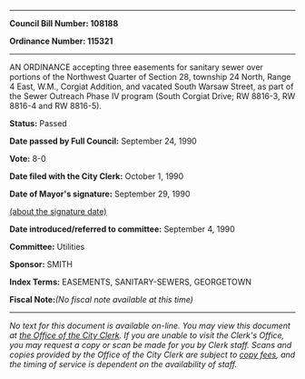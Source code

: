

********

**Council Bill Number: 108188**
   
**Ordinance Number: 115321**
********

 AN ORDINANCE accepting three easements for sanitary sewer over portions of the Northwest Quarter of Section 28, township 24 North, Range 4 East, W.M., Corgiat Addition, and vacated South Warsaw Street, as part of the Sewer Outreach Phase IV program (South Corgiat Drive; RW 8816-3, RW 8816-4 and RW 8816-5).

**Status:** Passed
   
**Date passed by Full Council:** September 24, 1990
   
**Vote:** 8-0
   
**Date filed with the City Clerk:** October 1, 1990
   
**Date of Mayor's signature:** September 29, 1990
   
[(about the signature date)](/~public/approvaldate.htm)
   
   
   
**Date introduced/referred to committee:** September 4, 1990
   
**Committee:** Utilities
   
**Sponsor:** SMITH
   
   
**Index Terms:** EASEMENTS, SANITARY-SEWERS, GEORGETOWN

**Fiscal Note:**_(No fiscal note available at this time)_
********

_No text for this document is available on-line. You may view this document at [the Office of the City Clerk](http://www.seattle.gov/leg/clerk/contactUs.htm). If you are unable to visit the Clerk's Office, you may request a copy or scan be made for you by Clerk staff. Scans and copies provided by the Office of the City Clerk are subject to [copy fees](http://clerk.seattle.gov/~public/clerkfees.htm), and the timing of service is dependent on the availability of staff._

